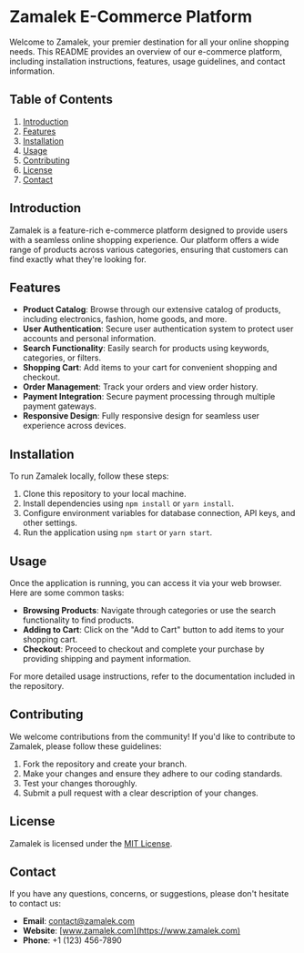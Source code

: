 # Zamalek E-Commerce Platform

Welcome to Zamalek, your premier destination for all your online shopping needs. This README provides an overview of our e-commerce platform, including installation instructions, features, usage guidelines, and contact information.

## Table of Contents

1. [Introduction](#introduction)
2. [Features](#features)
3. [Installation](#installation)
4. [Usage](#usage)
5. [Contributing](#contributing)
6. [License](#license)
7. [Contact](#contact)

## Introduction

Zamalek is a feature-rich e-commerce platform designed to provide users with a seamless online shopping experience. Our platform offers a wide range of products across various categories, ensuring that customers can find exactly what they're looking for.

## Features

- **Product Catalog**: Browse through our extensive catalog of products, including electronics, fashion, home goods, and more.
- **User Authentication**: Secure user authentication system to protect user accounts and personal information.
- **Search Functionality**: Easily search for products using keywords, categories, or filters.
- **Shopping Cart**: Add items to your cart for convenient shopping and checkout.
- **Order Management**: Track your orders and view order history.
- **Payment Integration**: Secure payment processing through multiple payment gateways.
- **Responsive Design**: Fully responsive design for seamless user experience across devices.

## Installation

To run Zamalek locally, follow these steps:

1. Clone this repository to your local machine.
2. Install dependencies using `npm install` or `yarn install`.
3. Configure environment variables for database connection, API keys, and other settings.
4. Run the application using `npm start` or `yarn start`.

## Usage

Once the application is running, you can access it via your web browser. Here are some common tasks:

- **Browsing Products**: Navigate through categories or use the search functionality to find products.
- **Adding to Cart**: Click on the "Add to Cart" button to add items to your shopping cart.
- **Checkout**: Proceed to checkout and complete your purchase by providing shipping and payment information.

For more detailed usage instructions, refer to the documentation included in the repository.

## Contributing

We welcome contributions from the community! If you'd like to contribute to Zamalek, please follow these guidelines:

1. Fork the repository and create your branch.
2. Make your changes and ensure they adhere to our coding standards.
3. Test your changes thoroughly.
4. Submit a pull request with a clear description of your changes.

## License

Zamalek is licensed under the [MIT License](LICENSE).

## Contact

If you have any questions, concerns, or suggestions, please don't hesitate to contact us:

- **Email**: contact@zamalek.com
- **Website**: [www.zamalek.com](https://www.zamalek.com)
- **Phone**: +1 (123) 456-7890
